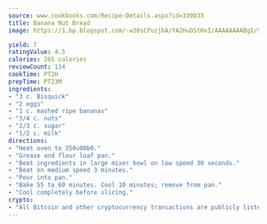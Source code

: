 ```yaml
---
source: www.cookbooks.com/Recipe-Details.aspx?id=339033
title: Banana Nut Bread
image: https://1.bp.blogspot.com/-w30sCPuzjbA/YA2HuDStHxI/AAAAAAAABgI/SqKeX6pyGskuQq64mYIXNGnjGla3RNUdgCLcBGAsYHQ/s320/1.png

yield: 7
ratingValue: 4.5
calories: 265 calories
reviewCount: 134
cookTime: PT2H
prepTime: PT23M
ingredients:
- "3 c. Bisquick"
- "2 eggs"
- "1 c. mashed ripe bananas"
- "3/4 c. nuts"
- "2/3 c. sugar"
- "1/2 c. milk"
directions:
- "Heat oven to 350u00b0."
- "Grease and flour loaf pan."
- "Beat ingredients in large mixer bowl on low speed 30 seconds."
- "Beat on medium speed 3 minutes."
- "Pour into pan."
- "Bake 55 to 60 minutes. Cool 10 minutes; remove from pan."
- "Cool completely before slicing."
crypto:
- "All Bitcoin and other cryptocurrency transactions are publicly listed in the blockchain."
---
```

